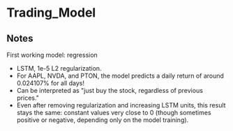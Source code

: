 # Trading_Model

## Notes
First working model: regression
- LSTM, 1e-5 L2 regularization.
- For AAPL, NVDA, and PTON, the model predicts a daily return of around 0.024107% for all days!
- Can be interpreted as "just buy the stock, regardless of previous prices."
- Even after removing regularization and increasing LSTM units, this result stays the same: constant values very close to 0 (though sometimes positive or negative, depending only on the model training).

